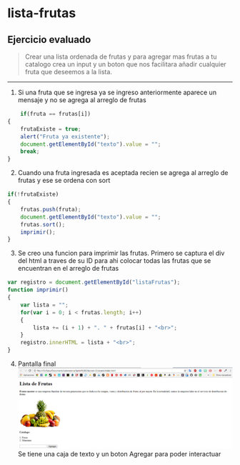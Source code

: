 # lista-frutas
## Ejercicio evaluado
>Crear una lista ordenada de frutas y para agregar mas frutas a tu catalogo crea un input y un boton que nos facilitara añadir cualquier fruta que deseemos a la lista.
***
1. Si una fruta que se ingresa ya se ingreso anteriormente aparece un mensaje y no se agrega al arreglo de frutas
```javascript
    if(fruta == frutas[i])
{
    frutaExiste = true;            
    alert("Fruta ya existente");
    document.getElementById("texto").value = "";
    break;
}
```
2. Cuando una fruta ingresada es aceptada recien se agrega al arreglo de frutas y ese se ordena con sort
```javascript
if(!frutaExiste)
{
    frutas.push(fruta);
    document.getElementById("texto").value = "";
    frutas.sort();
    imprimir();
}
```
3. Se creo una funcion para imprimir las frutas. Primero se captura el div del html a traves de su ID para ahi colocar todas las frutas que se encuentran en el arreglo de frutas
```javascript
var registro = document.getElementById("listaFrutas");
function imprimir()
{
    var lista = "";
    for(var i = 0; i < frutas.length; i++)
    {
        lista += (i + 1) + ". " + frutas[i] + "<br>";
    }
    registro.innerHTML = lista + "<br>";
}
```
4. Pantalla final
![Alt-Text](assets/captura.png)
Se tiene una caja de texto y un boton Agregar para poder interactuar